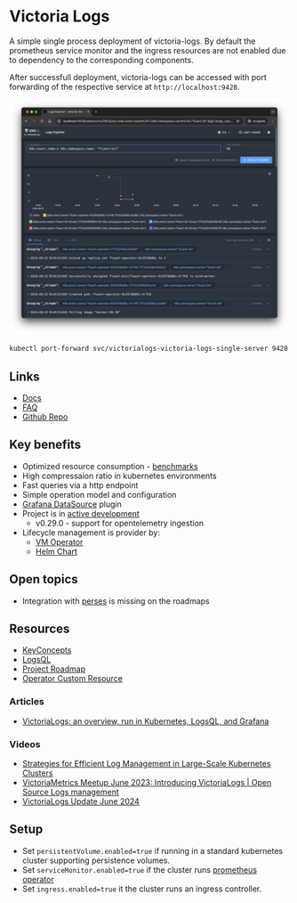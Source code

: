 # Victoria Logs

A simple single process deployment of victoria-logs. By default the prometheus service monitor and the ingress resources are not enabled due to dependency to the corresponding components.

After successfull deployment, victoria-logs can be accessed with port forwarding of the respective service at `http://localhost:9428`.

![vmui](/images/vmui.png)

```bash
kubectl port-forward svc/victorialogs-victoria-logs-single-server 9428:9428 -n victoria-logs
```


## Links

- [Docs](https://docs.victoriametrics.com/victorialogs/)
- [FAQ](https://docs.victoriametrics.com/victorialogs/faq/)
- [Github Repo](https://github.com/VictoriaMetrics/VictoriaMetrics)

## Key benefits

- Optimized resource consumption - [benchmarks](https://github.com/VictoriaMetrics/VictoriaMetrics/tree/master/deployment/logs-benchmark)
- High compressaion ratio in kubernetes environments
- Fast queries via a http endpoint
- Simple operation model and configuration
- [Grafana DataSource](https://github.com/VictoriaMetrics/victorialogs-datasource) plugin
- Project is in [active development](https://docs.victoriametrics.com/victorialogs/changelog/)
  - v0.29.0 - support for opentelemetry ingestion
- Lifecycle management is provider by:
  - [VM Operator](https://docs.victoriametrics.com/operator/api/#vlogs)
  - [Helm Chart](https://github.com/VictoriaMetrics/helm-charts/tree/master/charts/victoria-logs-single)

## Open topics

- Integration with [perses](https://github.com/perses/perses) is missing on the roadmaps

## Resources

- [KeyConcepts](https://docs.victoriametrics.com/victorialogs/keyconcepts/)
- [LogsQL](https://docs.victoriametrics.com/victorialogs/logsql/)
- [Project Roadmap](https://docs.victoriametrics.com/victorialogs/roadmap/)
- [Operator Custom Resource](https://docs.victoriametrics.com/operator/api/#vlogs)

### Articles

- [VictoriaLogs: an overview, run in Kubernetes, LogsQL, and Grafana](https://itnext.io/victorialogs-an-overview-run-in-kubernetes-logsql-and-grafana-88e0934a5ccd)

### Videos

- [Strategies for Efficient Log Management in Large-Scale Kubernetes Clusters](https://youtu.be/b9o9UC6xmbc?si=1NUZhYAGl0zuher_)
- [VictoriaMetrics Meetup June 2023: Introducing VictoriaLogs | Open Source Logs management](https://youtu.be/yt0ukL5X2pQ?t=1389)
- [VictoriaLogs Update June 2024](https://www.youtube.com/watch?v=hzlMA_Ae9_4&t=3660s)

## Setup

- Set `persistentVolume.enabled=true` if running in a standard kubernetes cluster supporting persistence volumes.
- Set `serviceMonitor.enabled=true` if the cluster runs [prometheus operator](https://github.com/prometheus-operator/prometheus-operator)
- Set `ingress.enabled=true` it the cluster runs an ingress controller.
